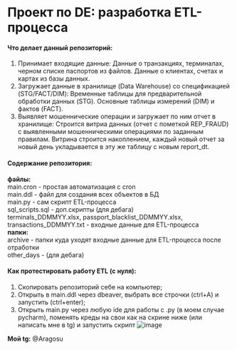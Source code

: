 # Проект по DE: разработка ETL-процесса

#### Что делает данный репозиторий:
1. Принимает входящие данные:
   Данные о транзакциях, терминалах, черном списке паспортов из файлов.
   Данные о клиентах, счетах и картах из базы данных.
2. Загружает данные в хранилище (Data Warehouse) со спецификацией (STG/FACT/DIM):
   Временные таблицы для предварительной обработки данных (STG).
   Основные таблицы измерений (DIM) и фактов (FACT).
4. Выявляет мошеннические операции и загружает по ним отчет в хранилище:
   Строится витриа данных (отчет с пометкой REP_FRAUD) с выявленными мошенническими операциями по заданным правилам.
   Витрина строится накоплением, каждый новый отчет за новый день укладывается в эту же таблицу с новым report_dt.


#### Содержание репозитория:
**файлы:**    
main.cron - простая автоматизация с cron    
main.ddl - файл для создания всех объектов в БД    
main.py - сам скрипт ETL-процесса    
sql_scripts.sql - доп.скрипты (для дебага)    
terminals_DDMMYY.xlsx, passport_blacklist_DDMMYY.xlsx, transactions_DDMMYY.txt - входные данные для ETL-процесса    
**папки:**    
archive - папки куда уходят входные данные для ETL-процесса после отработки    
other_days - (для дебага)    


#### Как протестировать работу ETL (с нуля):
1. Скопировать репозиторий себе на компьютер;
2. Открыть в main.ddl через dbeaver, выбрать все строчки (ctrl+A) и запустить (ctrl+enter);
3. Открыть main.py через любую ide для работы с .py (в моем случае pycharm), поменять креды на свои как на скрине ниже (или написать мне в tg) и запустить скрипт
![image](https://github.com/user-attachments/assets/98bbfea3-7d60-4a15-b2c2-c069f208ad77)

**Мой tg:** @Aragosu
